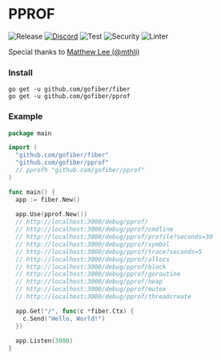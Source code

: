 # PPROF

![Release](https://img.shields.io/github/release/gofiber/pprof.svg)
[![Discord](https://img.shields.io/badge/discord-join%20channel-7289DA)](https://gofiber.io/discord)
![Test](https://github.com/gofiber/pprof/workflows/Test/badge.svg)
![Security](https://github.com/gofiber/pprof/workflows/Security/badge.svg)
![Linter](https://github.com/gofiber/pprof/workflows/Linter/badge.svg)

Special thanks to [Matthew Lee (@mthli)](https://github.com/mthli)

### Install
```
go get -u github.com/gofiber/fiber
go get -u github.com/gofiber/pprof
```
### Example
```go
package main

import (
  "github.com/gofiber/fiber"
  "github.com/gofiber/pprof"
  // pprofh "github.com/gofiber/pprof"
)

func main() {
  app := fiber.New()
  
  app.Use(pprof.New())
  // http://localhost:3000/debug/pprof/
  // http://localhost:3000/debug/pprof/cmdline
  // http://localhost:3000/debug/pprof/profile?seconds=30
  // http://localhost:3000/debug/pprof/symbol
  // http://localhost:3000/debug/pprof/trace?seconds=5
  // http://localhost:3000/debug/pprof/allocs
  // http://localhost:3000/debug/pprof/block
  // http://localhost:3000/debug/pprof/goroutine
  // http://localhost:3000/debug/pprof/heap
  // http://localhost:3000/debug/pprof/mutex
  // http://localhost:3000/debug/pprof/threadcreate

  app.Get("/", func(c *fiber.Ctx) {
    c.Send("Hello, World!")
  })
  
  app.Listen(3000)
}
```
